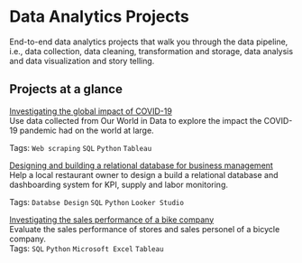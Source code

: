 # Data Analytics Projects
End-to-end data analytics projects that walk you through the data pipeline, i.e., data collection, data cleaning, transformation and storage, data analysis and data visualization and story telling.

## Projects at a glance
[Investigating the global impact of COVID-19](https://github.com/cfonderson/portfolio/tree/main/Data%20Analytics/COVID%20Investigation) <br>
Use data collected from Our World in Data to explore the impact the COVID-19 pandemic had on the world at large. <br>

Tags: `Web scraping` `SQL` `Python` `Tableau`



[Designing and building a relational database for business management](https://github.com/cfonderson/portfolio/tree/main/Data%20Analytics/Business%20Management%20DB)<br>
Help a local restaurant owner to design a build a relational database and dashboarding system for KPI, supply and labor monitoring.<br>

Tags: `Databse Design` `SQL` `Python` `Looker Studio`



[Investigating the sales performance of a bike company](https://github.com/cfonderson/portfolio/tree/main/Data%20Analytics/Bike%20X%20Sales)<br>
Evaluate the sales performance of stores and sales personel of a bicycle company. <br>
Tags: `SQL` `Python` `Microsoft Excel` `Tableau`
